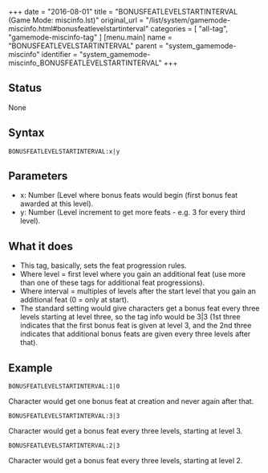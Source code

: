 +++
date = "2016-08-01"
title = "BONUSFEATLEVELSTARTINTERVAL (Game Mode: miscinfo.lst)"
original_url = "/list/system/gamemode-miscinfo.html#bonusfeatlevelstartinterval"
categories = [ "all-tag", "gamemode-miscinfo-tag" ]
[menu.main]
    name = "BONUSFEATLEVELSTARTINTERVAL"
    parent = "system_gamemode-miscinfo"
    identifier = "system_gamemode-miscinfo_BONUSFEATLEVELSTARTINTERVAL"
+++

## Status

None

## Syntax

`BONUSFEATLEVELSTARTINTERVAL:x|y`

## Parameters

-   x: Number (Level where bonus feats would begin
    (first bonus feat awarded at this level).
-   y: Number (Level increment to get more feats - e.g.
    3 for every third level).



What it does
------------

-   This tag, basically, sets the feat progression rules.
-   Where level = first level where you gain an additional feat (use
    more than one of these tags for additional feat progressions).
-   Where interval = multiples of levels after the start level that you
    gain an additional feat (0 = only at start).
-   The standard setting would give characters get a bonus feat every
    three levels starting at level three, so the tag info would be 3|3
    (1st three indicates that the first bonus feat is given at level 3,
    and the 2nd three indicates that additional bonus feats are given
    every three levels after that).

Example
-------

`BONUSFEATLEVELSTARTINTERVAL:1|0`

Character would get one bonus feat at creation and never again after
that.

`BONUSFEATLEVELSTARTINTERVAL:3|3`

Character would get a bonus feat every three levels, starting at level
3.

`BONUSFEATLEVELSTARTINTERVAL:2|3`

Character would get a bonus feat every three levels, starting at level
2.

